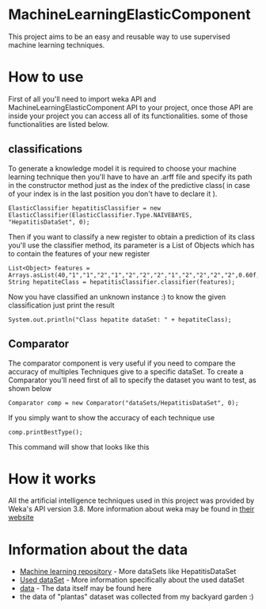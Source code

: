 # MachineLearningElasticComponent

This project aims to be an easy and reusable way to use supervised machine learning techniques.

# How to use

First of all you'll need to import weka API and MachineLearningElasticComponent API to your project, once those API are inside your project you can access all of its functionalities. some of those functionalities are listed below.

## classifications

To generate a knowledge model it is required to choose your machine learning technique then you'll have to have an .arff file and specify its path in the constructor method just as the index of the predictive class( in case of your index is in the last position you don't have to declare it ).

```
ElasticClassifier hepatitisClassifier = new ElasticClassifier(ElasticClassifier.Type.NAIVEBAYES, "HepatitisDataSet", 0);
```

Then if you want to classify a new register to obtain a prediction of its class you'll use the classifier method, its parameter is a List of Objects which has to contain the features of your new register

```
List<Object> features = Arrays.asList(40,"1","1","2","1","2","2","2","1","2","2","2","2",0.60f,62,166,4.0f,63,"1");
String hepatiteClass = hepatitisClassifier.classifier(features);
```

Now you have classified an unknown instance :) to know the given classification just print the result

```
System.out.println("Class hepatite dataSet: " + hepatiteClass);
```

## Comparator

The comparator component is very useful if you need to compare the accuracy of multiples Techniques give to a specific dataSet. To create a Comparator you'll need first of all to specify the dataset you want to test, as shown below

```
Comparator comp = new Comparator("dataSets/HepatitisDataSet", 0);
```

If you simply want to show the accuracy of each technique use

```
comp.printBestType();
```

This command will show that looks like this

# How it works

All the artificial intelligence techniques used in this project was provided by Weka's API version 3.8. More information about weka may be found in [their website](https://www.cs.waikato.ac.nz/ml/weka/)

# Information about the data

* [Machine learning repository](http://archive.ics.uci.edu/ml/datasets.html) - More dataSets like HepatitisDataSet
* [Used dataSet](http://archive.ics.uci.edu/ml/datasets/Hepatitis) - More information specifically about the used dataSet
* [data](http://archive.ics.uci.edu/ml/machine-learning-databases/hepatitis/hepatitis.data) - The data itself may be found here
* the data of "plantas" dataset was collected from my backyard garden :)
